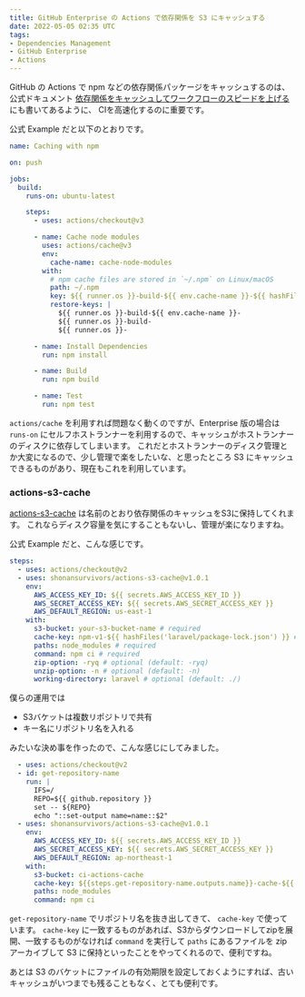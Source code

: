 ```yaml
---
title: GitHub Enterprise の Actions で依存関係を S3 にキャッシュする
date: 2022-05-05 02:35 UTC
tags: 
- Dependencies Management
- GitHub Enterprise
- Actions
---
```


GitHub の Actions で npm などの依存関係パッケージをキャッシュするのは、公式ドキュメント [依存関係をキャッシュしてワークフローのスピードを上げる](https://docs.github.com/ja/actions/using-workflows/caching-dependencies-to-speed-up-workflows) にも書いてあるように、
CIを高速化するのに重要です。

公式 Example だと以下のとおりです。

```yaml
name: Caching with npm

on: push

jobs:
  build:
    runs-on: ubuntu-latest

    steps:
      - uses: actions/checkout@v3

      - name: Cache node modules
        uses: actions/cache@v3
        env:
          cache-name: cache-node-modules
        with:
          # npm cache files are stored in `~/.npm` on Linux/macOS
          path: ~/.npm
          key: ${{ runner.os }}-build-${{ env.cache-name }}-${{ hashFiles('**/package-lock.json') }}
          restore-keys: |
            ${{ runner.os }}-build-${{ env.cache-name }}-
            ${{ runner.os }}-build-
            ${{ runner.os }}-

      - name: Install Dependencies
        run: npm install

      - name: Build
        run: npm build

      - name: Test
        run: npm test
```

`actions/cache` を利用すれば問題なく動くのですが、Enterprise 版の場合は `runs-on` にセルフホストランナーを利用するので、キャッシュがホストランナーのディスクに依存してしまいます。
これだとホストランナーのディスク管理とか大変になるので、少し管理で楽をしたいな、と思ったところ S3 にキャッシュできるものがあり、現在もこれを利用しています。

### actions-s3-cache

[actions-s3-cache](https://github.com/shonansurvivors/actions-s3-cache) は名前のとおり依存関係のキャッシュをS3に保持してくれます。
これならディスク容量を気にすることもないし、管理が楽になりますね。

公式 Example だと、こんな感じです。

```yaml
steps:
  - uses: actions/checkout@v2
  - uses: shonansurvivors/actions-s3-cache@v1.0.1
    env:
      AWS_ACCESS_KEY_ID: ${{ secrets.AWS_ACCESS_KEY_ID }}
      AWS_SECRET_ACCESS_KEY: ${{ secrets.AWS_SECRET_ACCESS_KEY }}
      AWS_DEFAULT_REGION: us-east-1
    with:
      s3-bucket: your-s3-bucket-name # required
      cache-key: npm-v1-${{ hashFiles('laravel/package-lock.json') }} # required ('.zip' is unnecessary)
      paths: node_modules # required 
      command: npm ci # required
      zip-option: -ryq # optional (default: -ryq)
      unzip-option: -n # optional (default: -n)
      working-directory: laravel # optional (default: ./)
```

僕らの運用では

- S3バケットは複数リポジトリで共有
- キー名にリポジトリ名を入れる

みたいな決め事を作ったので、こんな感じにしてみました。

```yaml
  - uses: actions/checkout@v2
  - id: get-repository-name
    run: |
      IFS=/
      REPO=${{ github.repository }}
      set -- ${REPO}
      echo "::set-output name=name::$2"
  - uses: shonansurvivors/actions-s3-cache@v1.0.1
    env:
      AWS_ACCESS_KEY_ID: ${{ secrets.AWS_ACCESS_KEY_ID }}
      AWS_SECRET_ACCESS_KEY: ${{ secrets.AWS_SECRET_ACCESS_KEY }}
      AWS_DEFAULT_REGION: ap-northeast-1
    with:
      s3-bucket: ci-actions-cache
      cache-key: ${{steps.get-repository-name.outputs.name}}-cache-${{ hashFiles('package-lock.json') }}
      paths: node_modules
      command: npm ci
```

`get-repository-name` でリポジトリ名を抜き出してきて、 `cache-key` で使っています。
`cache-key` に一致するものがあれば、S3からダウンロードしてzipを展開、一致するものがなければ `command` を実行して `paths` にあるファイルを zip アーカイブして S3 に保持といったことをやってくれるので、便利ですね。

あとは S3 のバケットにファイルの有効期限を設定しておくようにすれば、古いキャッシュがいつまでも残ることもなく、とても便利です。
